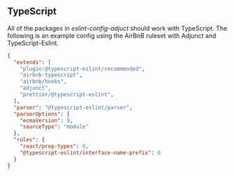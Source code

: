 ## TypeScript

All of the packages in *eslint-config-adjuct* should work with TypeScript. The following is an example config using the AirBnB ruleset with Adjunct and TypeScript-Eslint.


```json
{
  "extends": [
    "plugin:@typescript-eslint/recommended",
    "airbnb-typescript",
    "airbnb/hooks",
    "adjunct",
    "prettier/@typescript-eslint",
  ],
  "parser": "@typescript-eslint/parser",
  "parserOptions": {
    "ecmaVersion": 9,
    "sourceType": "module"
  },
  "rules": {
    "react/prop-types": 0,
    "@typescript-eslint/interface-name-prefix": 0
  }
}
```
